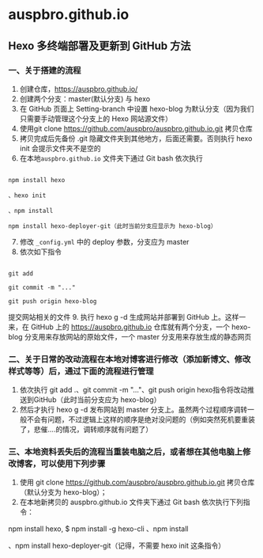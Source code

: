 # auspbro.github.io
## Hexo 多终端部署及更新到 GitHub 方法

### 一、关于搭建的流程
1. 创建仓库，https://auspbro.github.io/
2. 创建两个分支：master(默认分支) 与 hexo
3. 在 GitHub 页面上 Setting-branch 中设置 hexo-blog 为默认分支（因为我们只需要手动管理这个分支上的 Hexo 网站源文件）
4. 使用git clone https://github.com/auspbro/auspbro.github.io.git 拷贝仓库
5. 拷贝完成后先备份 .git 隐藏文件夹到其他地方，后面还需要。否则执行 hexo init 会提示文件夹不是空的
6. 在本地`auspbro.github.io` 文件夹下通过 Git bash 依次执行 

```

npm install hexo

、hexo init

、npm install

npm install hexo-deployer-git（此时当前分支应显示为 hexo-blog）
```

7. 修改 `_config.yml` 中的 deploy 参数，分支应为 master
8. 依次如下指令 

```

git add 

git commit -m "..."

git push origin hexo-blog

```

提交网站相关的文件
9. 执行 hexo g -d 生成网站并部署到 GitHub 上。这样一来，在 GitHub 上的 https://auspbro.github.io 仓库就有两个分支，一个 hexo-blog 分支用来存放网站的原始文件，一个 master 分支用来存放生成的静态网页

### 二、关于日常的改动流程在本地对博客进行修改（添加新博文、修改样式等等）后，通过下面的流程进行管理
1. 依次执行 git add .、git commit -m "..."、git push origin hexo指令将改动推送到GitHub（此时当前分支应为 hexo-blog）
2. 然后才执行 hexo g -d 发布网站到 master 分支上。虽然两个过程顺序调转一般不会有问题，不过逻辑上这样的顺序是绝对没问题的（例如突然死机要重装了，悲催....的情况，调转顺序就有问题了）

### 三、本地资料丢失后的流程当重装电脑之后，或者想在其他电脑上修改博客，可以使用下列步骤
1. 使用 git clone https://github.com/auspbro/auspbro.github.io.git 拷贝仓库（默认分支为 hexo-blog）；
2. 在本地新拷贝的 auspbro.github.io 文件夹下通过 Git bash 依次执行下列指令：

npm install hexo, $ npm install -g hexo-cli
、npm install

、npm install hexo-deployer-git（记得，不需要 hexo init 这条指令）
